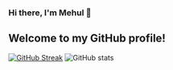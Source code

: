 ### Hi there, I'm Mehul 👋
## Welcome to my GitHub profile!
    

[![GitHub Streak](https://github-readme-streak-stats.herokuapp.com?user=Mehul2203&theme=elegant)](https://git.io/streak-stats)
![GitHub stats](https://github-readme-stats.vercel.app/api?username=Mehul2203&show_icons=true&theme=tokyonight)



